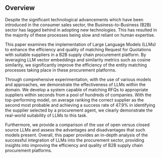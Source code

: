 ## Overview

Despite the significant technological advancements which have been introduced in the consumer
sales sector, the Business-to-Business (B2B) sector has lagged behind in adopting new technologies.
This has resulted in the majority of these processes being slow and reliant on human expertise.

This paper examines the implementation of Large Language Models (LLMs) to enhance the efficiency and
quality of matching Request for Quotations with suitable suppliers in a B2B supply chain procurement
platform. By leveraging LLM vector embeddings and similarity metrics such as cosine similarity,
we significantly improve the efficiency of the entity matching processes taking place in these
procurement platforms.

Through comprehensive experimentation, with the use of various models and
approaches, we demonstrate the effectiveness of LLMs within the domain. We develop a system
capable of matching RFQs to appropriate suppliers within seconds from a pool of hundreds of
companies. With the top-performing model, on average ranking the correct supplier as the
second most probable and achieving a success rate of 47.9% in identifying the supplier
selected by a procurement agent, we clearly demonstrate the real-world suitability of
LLMs to this task.

Furthermore, we provide a comparison of the use of open versus closed
source LLMs and assess the advantages and disadvantages that such models present.
Overall, this paper provides an in-depth analysis of the successful integration of LLMs
into the procurement sector, providing insights into improving the efficiency and quality
of B2B supply chain procurement platforms.
